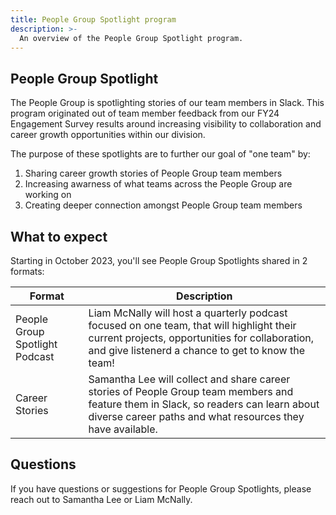 ```yaml
---
title: People Group Spotlight program
description: >-
  An overview of the People Group Spotlight program.
---
```


## People Group Spotlight

The People Group is spotlighting stories of our team members in Slack. This program originated out of team member feedback from our FY24 Engagement Survey results around increasing visibility to collaboration and career growth opportunities within our division.

The purpose of these spotlights are to further our goal of "one team" by:

1. Sharing career growth stories of People Group team members
1. Increasing awarness of what teams across the People Group are working on
1. Creating deeper connection amongst People Group team members


## What to expect

Starting in October 2023, you'll see People Group Spotlights shared in 2 formats:

| Format | Description |
| ----- | ---------- |
| People Group Spotlight Podcast | Liam McNally will host a quarterly podcast focused on one team, that will highlight their current projects, opportunities for collaboration, and give listenerd a chance to get to know the team! |
| Career Stories | Samantha Lee will collect and share career stories of People Group team members and feature them in Slack, so readers can learn about diverse career paths and what resources they have available. |

## Questions

If you have questions or suggestions for People Group Spotlights, please reach out to Samantha Lee or Liam McNally.

